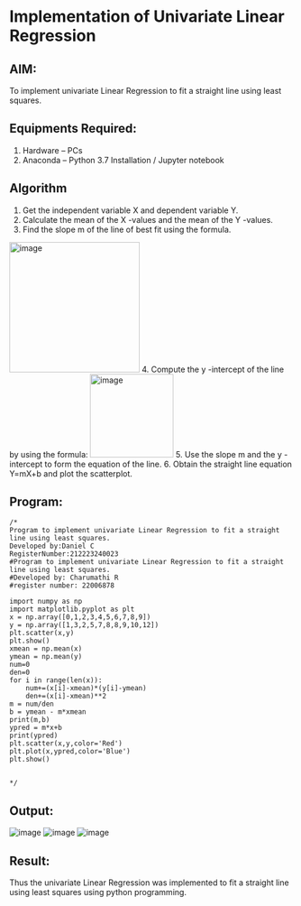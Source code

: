 # Implementation of Univariate Linear Regression
## AIM:
To implement univariate Linear Regression to fit a straight line using least squares.

## Equipments Required:
1. Hardware – PCs
2. Anaconda – Python 3.7 Installation / Jupyter notebook

## Algorithm
1. Get the independent variable X and dependent variable Y.
2. Calculate the mean of the X -values and the mean of the Y -values.
3. Find the slope m of the line of best fit using the formula. 
<img width="231" alt="image" src="https://user-images.githubusercontent.com/93026020/192078527-b3b5ee3e-992f-46c4-865b-3b7ce4ac54ad.png">
4. Compute the y -intercept of the line by using the formula:
<img width="148" alt="image" src="https://user-images.githubusercontent.com/93026020/192078545-79d70b90-7e9d-4b85-9f8b-9d7548a4c5a4.png">
5. Use the slope m and the y -intercept to form the equation of the line.
6. Obtain the straight line equation Y=mX+b and plot the scatterplot.

## Program:
```
/*
Program to implement univariate Linear Regression to fit a straight line using least squares.
Developed by:Daniel C
RegisterNumber:212223240023
#Program to implement univariate Linear Regression to fit a straight line using least squares.
#Developed by: Charumathi R
#register number: 22006878

import numpy as np 
import matplotlib.pyplot as plt
x = np.array([0,1,2,3,4,5,6,7,8,9])
y = np.array([1,3,2,5,7,8,8,9,10,12])
plt.scatter(x,y)
plt.show()
xmean = np.mean(x)
ymean = np.mean(y)
num=0
den=0
for i in range(len(x)):
    num+=(x[i]-xmean)*(y[i]-ymean)
    den+=(x[i]-xmean)**2
m = num/den
b = ymean - m*xmean
print(m,b)
ypred = m*x+b
print(ypred)
plt.scatter(x,y,color='Red')
plt.plot(x,ypred,color='Blue')
plt.show()


*/
```

## Output:
![image](https://github.com/AkilaMohan/Find-the-best-fit-line-using-Least-Squares-Method/assets/145742847/8f138c5e-090d-4edc-b772-c8603ac1adb8)
![image](https://github.com/AkilaMohan/Find-the-best-fit-line-using-Least-Squares-Method/assets/145742847/2536e715-a69f-480e-9edb-b0b3e4e0c07d)
![image](https://github.com/AkilaMohan/Find-the-best-fit-line-using-Least-Squares-Method/assets/145742847/2bf95380-6828-40c4-8d85-ef67f3523605)

## Result:
Thus the univariate Linear Regression was implemented to fit a straight line using least squares using python programming.
